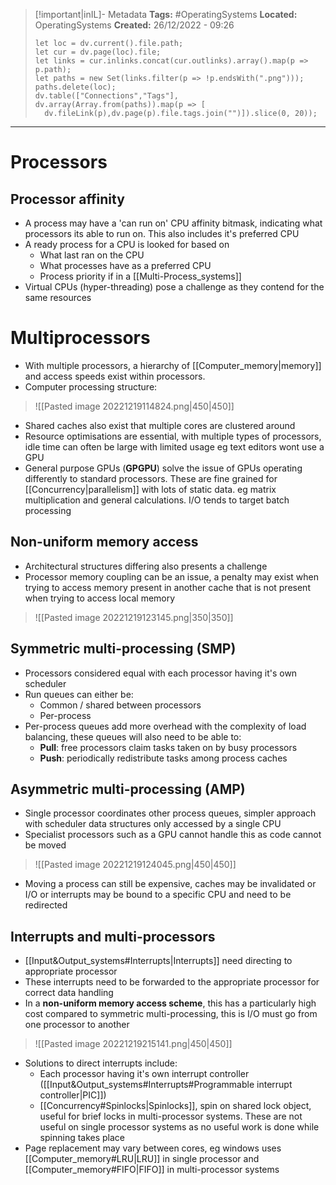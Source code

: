 > [!important|inIL]- Metadata
> **Tags:** #OperatingSystems 
> **Located:** OperatingSystems
> **Created:** 26/12/2022 - 09:26
> ```dataviewjs
>let loc = dv.current().file.path;
>let cur = dv.page(loc).file;
>let links = cur.inlinks.concat(cur.outlinks).array().map(p => p.path);
>let paths = new Set(links.filter(p => !p.endsWith(".png")));
>paths.delete(loc);
>dv.table(["Connections","Tags"], dv.array(Array.from(paths)).map(p => [
>   dv.fileLink(p),dv.page(p).file.tags.join("")]).slice(0, 20));
> ```

___
# Processors

## Processor affinity
- A process may have a 'can run on' CPU affinity bitmask, indicating what processors its able to run on. This also includes it's preferred CPU
- A ready process for a CPU is looked for based on 
    - What last ran on the CPU
    - What processes have as a preferred CPU
    - Process priority if in a [[Multi-Process_systems]]
- Virtual CPUs (hyper-threading) pose a challenge as they contend for the same resources 

# Multiprocessors
- With multiple processors, a hierarchy of [[Computer_memory|memory]] and access speeds exist within processors. 
- Computer processing structure:

> ![[Pasted image 20221219114824.png|450|450]]

- Shared caches also exist that multiple cores are clustered around
- Resource optimisations are essential, with multiple types of processors, idle time can often be large with limited usage eg text editors wont use a GPU
- General purpose GPUs (**GPGPU**) solve the issue of GPUs operating differently to standard processors. These are fine grained for [[Concurrency|parallelism]] with lots of static data. eg matrix multiplication and general calculations. I/O tends to target batch processing
## Non-uniform memory access
- Architectural structures differing also presents a challenge
- Processor memory coupling can be an issue, a penalty may exist when trying to access memory present in another cache that is not present when trying to access local memory

> ![[Pasted image 20221219123145.png|350|350]]

## Symmetric multi-processing (SMP)
- Processors considered equal with each processor having it's own scheduler
- Run queues can either be:
    - Common / shared between processors
    - Per-process 
- Per-process queues add more overhead with the complexity of load balancing, these queues will also need to be able to:
    - **Pull**: free processors claim tasks taken on by busy processors 
    - **Push**: periodically redistribute tasks among process caches

## Asymmetric multi-processing (AMP)
- Single processor coordinates other process queues, simpler approach with scheduler data structures only accessed by a single CPU
- Specialist processors such as a GPU cannot handle this as code cannot be moved 

> ![[Pasted image 20221219124045.png|450|450]]

- Moving a process can still be expensive, caches may be invalidated or I/O or interrupts may be bound to a specific CPU and need to be redirected

## Interrupts and multi-processors
- [[Input&Output_systems#Interrupts|Interrupts]] need directing to appropriate processor 
- These interrupts need to be forwarded to the appropriate processor for correct data handling
- In a **non-uniform memory access scheme**, this has a particularly high cost compared to symmetric multi-processing, this is I/O must go from one processor to another

> ![[Pasted image 20221219215141.png|450|450]]

- Solutions to direct interrupts include:
    - Each processor having it's own interrupt controller ([[Input&Output_systems#Interrupts#Programmable interrupt controller|PIC]])
    - [[Concurrency#Spinlocks|Spinlocks]], spin on shared lock object, useful for brief locks in multi-processor systems. These are not useful on single processor systems as no useful work is done while spinning takes place
- Page replacement may vary between cores, eg windows uses [[Computer_memory#LRU|LRU]] in single processor and [[Computer_memory#FIFO|FIFO]] in multi-processor systems